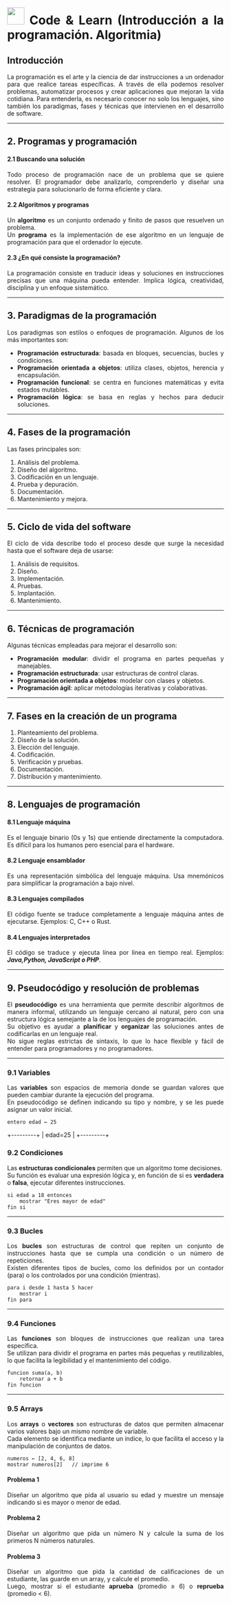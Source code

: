 <div align="justify">

# <img src=../../../../images/coding-book.png width="40"> Code & Learn (Introducción a la programación. Algoritmia)

## Introducción

La programación es el arte y la ciencia de dar instrucciones a un ordenador para que realice tareas específicas. A través de ella podemos resolver problemas, automatizar procesos y crear aplicaciones que mejoran la vida cotidiana. Para entenderla, es necesario conocer no solo los lenguajes, sino también los paradigmas, fases y técnicas que intervienen en el desarrollo de software.

---

## 2. Programas y programación

#### 2.1 Buscando una solución

Todo proceso de programación nace de un problema que se quiere resolver. El programador debe analizarlo, comprenderlo y diseñar una estrategia para solucionarlo de forma eficiente y clara.

#### 2.2 Algoritmos y programas

Un **algoritmo** es un conjunto ordenado y finito de pasos que resuelven un problema.  
Un **programa** es la implementación de ese algoritmo en un lenguaje de programación para que el ordenador lo ejecute.

#### 2.3 ¿En qué consiste la programación?

La programación consiste en traducir ideas y soluciones en instrucciones precisas que una máquina pueda entender. Implica lógica, creatividad, disciplina y un enfoque sistemático.

---

## 3. Paradigmas de la programación

Los paradigmas son estilos o enfoques de programación. Algunos de los más importantes son:

- **Programación estructurada**: basada en bloques, secuencias, bucles y condiciones.
- **Programación orientada a objetos**: utiliza clases, objetos, herencia y encapsulación.
- **Programación funcional**: se centra en funciones matemáticas y evita estados mutables.
- **Programación lógica**: se basa en reglas y hechos para deducir soluciones.

---

## 4. Fases de la programación

Las fases principales son:

1. Análisis del problema.  
2. Diseño del algoritmo.  
3. Codificación en un lenguaje.  
4. Prueba y depuración.  
5. Documentación.  
6. Mantenimiento y mejora.

---

## 5. Ciclo de vida del software

El ciclo de vida describe todo el proceso desde que surge la necesidad hasta que el software deja de usarse:

1. Análisis de requisitos.  
2. Diseño.  
3. Implementación.  
4. Pruebas.  
5. Implantación.  
6. Mantenimiento.  

---

## 6. Técnicas de programación

Algunas técnicas empleadas para mejorar el desarrollo son:

- **Programación modular**: dividir el programa en partes pequeñas y manejables.  
- **Programación estructurada**: usar estructuras de control claras.  
- **Programación orientada a objetos**: modelar con clases y objetos.  
- **Programación ágil**: aplicar metodologías iterativas y colaborativas.  

---

## 7. Fases en la creación de un programa

1. Planteamiento del problema.  
2. Diseño de la solución.  
3. Elección del lenguaje.  
4. Codificación.  
5. Verificación y pruebas.  
6. Documentación.  
7. Distribución y mantenimiento.  

---

## 8. Lenguajes de programación

#### 8.1 Lenguaje máquina

Es el lenguaje binario (0s y 1s) que entiende directamente la computadora. Es difícil para los humanos pero esencial para el hardware.

#### 8.2 Lenguaje ensamblador

Es una representación simbólica del lenguaje máquina. Usa mnemónicos para simplificar la programación a bajo nivel.

#### 8.3 Lenguajes compilados

El código fuente se traduce completamente a lenguaje máquina antes de ejecutarse. Ejemplos: C, C++ o Rust.

#### 8.4 Lenguajes interpretados

El código se traduce y ejecuta línea por línea en tiempo real. Ejemplos: ***Java,Python, JavaScript o PHP***.

---

## 9. Pseudocódigo y resolución de problemas

El **pseudocódigo** es una herramienta que permite describir algoritmos de manera informal, utilizando un lenguaje cercano al natural, pero con una estructura lógica semejante a la de los lenguajes de programación.  
Su objetivo es ayudar a **planificar** y **organizar** las soluciones antes de codificarlas en un lenguaje real.  
No sigue reglas estrictas de sintaxis, lo que lo hace flexible y fácil de entender para programadores y no programadores.

---

### 9.1 Variables

Las **variables** son espacios de memoria donde se guardan valores que pueden cambiar durante la ejecución del programa.  
En pseudocódigo se definen indicando su tipo y nombre, y se les puede asignar un valor inicial.

```code
entero edad ← 25
```

+---------+
| edad=25 |
+---------+

### 9.2 Condiciones

Las **estructuras condicionales** permiten que un algoritmo tome decisiones.  
Su función es evaluar una expresión lógica y, en función de si es **verdadera** o **falsa**, ejecutar diferentes instrucciones.

```code
si edad ≥ 18 entonces
    mostrar "Eres mayor de edad"
fin si
```

---

### 9.3 Bucles

Los **bucles** son estructuras de control que repiten un conjunto de instrucciones hasta que se cumpla una condición o un número de repeticiones.  
Existen diferentes tipos de bucles, como los definidos por un contador (para) o los controlados por una condición (mientras).

```code
para i desde 1 hasta 5 hacer
    mostrar i
fin para
```

---

### 9.4 Funciones

Las **funciones** son bloques de instrucciones que realizan una tarea específica.  
Se utilizan para dividir el programa en partes más pequeñas y reutilizables, lo que facilita la legibilidad y el mantenimiento del código.

```code
funcion suma(a, b)
    retornar a + b
fin funcion
```

---

### 9.5 Arrays

Los **arrays** o **vectores** son estructuras de datos que permiten almacenar varios valores bajo un mismo nombre de variable.  
Cada elemento se identifica mediante un índice, lo que facilita el acceso y la manipulación de conjuntos de datos.

```code
numeros ← [2, 4, 6, 8]
mostrar numeros[2]   // imprime 6
```

#### Problema 1

Diseñar un algoritmo que pida al usuario su edad y muestre un mensaje indicando si es mayor o menor de edad.  

#### Problema 2

Diseñar un algoritmo que pida un número N y calcule la suma de los primeros N números naturales.

#### Problema 3

Diseñar un algoritmo que pida la cantidad de calificaciones de un estudiante, las guarde en un array, y calcule el promedio.  
Luego, mostrar si el estudiante **aprueba** (promedio ≥ 6) o **reprueba** (promedio < 6).


</div>